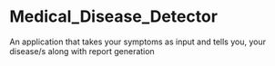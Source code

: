 # Medical_Disease_Detector
 An application that takes your symptoms as input and tells you, your disease/s along with report generation
